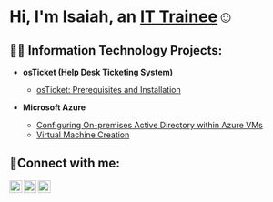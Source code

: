 <h1>Hi, I'm Isaiah, an <a href="https://linkedin.com/in/Josh">IT Trainee</a>☺</h1>

<h2>👨‍💻 Information Technology Projects:</h2>

- <b>osTicket (Help Desk Ticketing System)</b>
  - [osTicket: Prerequisites and Installation](https://github.com/IsaiahReynolds-Smithson/osticket-prereqs)
  
- <b>Microsoft Azure</b>
  - [Configuring On-premises Active Directory within Azure VMs](https://github.com/IsaiahReynolds-Smithson/configure-ad)
  - [Virtual Machine Creation](https://github.com/IsaiahReynolds-Smithson/VM-Creation)

<h2>🤳Connect with me:</h2>

[<img align="left" alt="Josh | Twitter" width="22px" src="https://cdn.jsdelivr.net/npm/simple-icons@v3/icons/twitter.svg" />][twitter]
[<img align="left" alt="Josh | LinkedIn" width="22px" src="https://cdn.jsdelivr.net/npm/simple-icons@v3/icons/linkedin.svg" />][linkedin]
[<img align="left" alt="Josh | Instagram" width="22px" src="https://cdn.jsdelivr.net/npm/simple-icons@v3/icons/instagram.svg" />][instagram]

[twitter]: https://twitter.com/Josh
[instagram]: https://www.instagram.com/Josh
[linkedin]: https://linkedin.com/in/Josh
